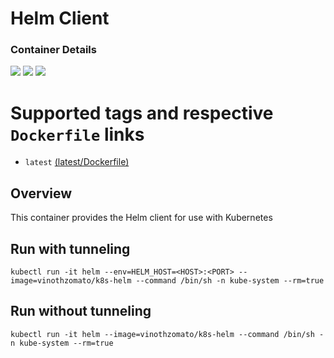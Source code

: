 # Helm Client

### Container Details
[![](https://images.microbadger.com/badges/image/vinothzomato/k8s-helm.svg)](http://microbadger.com/images/vinothzomato/k8s-helm "Get your own image badge on microbadger.com")
[![](https://images.microbadger.com/badges/version/vinothzomato/k8s-helm.svg)](http://microbadger.com/images/vinothzomato/k8s-helm "Get your own version badge on microbadger.com")
[![](https://images.microbadger.com/badges/commit/vinothzomato/k8s-helm.svg)](http://microbadger.com/images/vinothzomato/k8s-helm "Get your own commit badge on microbadger.com")

# Supported tags and respective `Dockerfile` links
* `latest`    [(latest/Dockerfile)](https://github.com/vinothzomato/k8s-helm/blob/latest/Dockerfile)

## Overview
This container provides the Helm client for use with Kubernetes

## Run with tunneling
`kubectl run -it helm --env=HELM_HOST=<HOST>:<PORT> --image=vinothzomato/k8s-helm --command /bin/sh -n kube-system --rm=true` 

## Run without tunneling
`kubectl run -it helm --image=vinothzomato/k8s-helm --command /bin/sh -n kube-system --rm=true`


